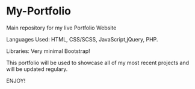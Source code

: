 # My-Portfolio
Main repository for my live Portfolio Website

Languages Used: 
HTML, CSS/SCSS, JavaScript,jQuery, PHP.

Libraries:
Very minimal Bootstrap! 

This portfolio will be used to showcase all of my most recent projects and will be updated regulary.


ENJOY!
